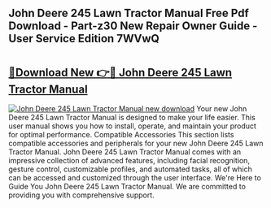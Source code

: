 ## John Deere 245 Lawn Tractor Manual Free Pdf Download - Part-z30 New Repair Owner Guide - User Service Edition 7WVwQ

# <h2><a href="http://bc86234.oget.top/?id=John+Deere+245+Lawn+Tractor+Manual">🔗Download New 👉🔴 John Deere 245 Lawn Tractor Manual</a></h2>

[![John Deere 245 Lawn Tractor Manual new download](https://i.imgur.com/5g1atiW.png)](http://bc86234.oget.top/?id=John+Deere+245+Lawn+Tractor+Manual)
Your new John Deere 245 Lawn Tractor Manual is designed to make your life easier. This user manual shows you how to install, operate, and maintain your product for optimal performance. Compatible Accessories This section lists compatible accessories and peripherals for your new John Deere 245 Lawn Tractor Manual. John Deere 245 Lawn Tractor Manual comes with an impressive collection of advanced features, including facial recognition, gesture control, customizable profiles, and automated tasks, all of which can be accessed and customized through the user interface. We're Here to Guide You John Deere 245 Lawn Tractor Manual. We are committed to providing you with comprehensive support.
